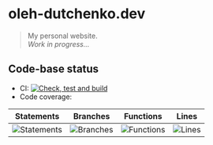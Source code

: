 # oleh-dutchenko.dev

> My personal website.  
> _Work in progress..._

## Code-base status

-   CI: [![Check, test and build](https://github.com/OlehDutchenko/oleh-dutchenko.dev/actions/workflows/ci.yml/badge.svg)](https://github.com/OlehDutchenko/oleh-dutchenko.dev/actions/workflows/ci.yml)
-   Code coverage:

| Statements                                                                         | Branches                                                                             | Functions                                                                     | Lines                                                                    |
| ---------------------------------------------------------------------------------- | ------------------------------------------------------------------------------------ | ----------------------------------------------------------------------------- | ------------------------------------------------------------------------ |
| ![Statements](https://img.shields.io/badge/statements-67.24%25-red.svg?style=flat) | ![Branches](https://img.shields.io/badge/branches-100%25-brightgreen.svg?style=flat) | ![Functions](https://img.shields.io/badge/functions-60%25-red.svg?style=flat) | ![Lines](https://img.shields.io/badge/lines-66.07%25-red.svg?style=flat) |
